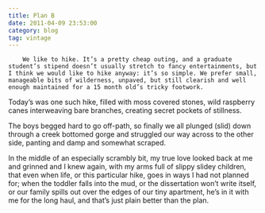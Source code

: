 ```yaml
---
title: Plan B
date: 2011-04-09 23:53:00
category: blog
tag: vintage
---
```

        We like to hike. It’s a pretty cheap outing, and a graduate student’s stipend doesn’t usually stretch to fancy entertainments, but I think we would like to hike anyway: it’s so simple. We prefer small, manageable bits of wilderness, unpaved, but still clearish and well enough maintained for a 15 month old’s tricky footwork.

Today’s was one such hike, filled with moss covered stones, wild raspberry canes interweaving bare branches, creating secret pockets of stillness.

The boys begged hard to go off-path, so finally we all plunged (slid) down through a creek bottomed gorge and struggled our way across to the other side, panting and damp and somewhat scraped.

In the middle of an especially scrambly bit, my true love looked back at me and grinned and I knew again, with my arms full of slippy slidey children, that even when life, or this particular hike, goes in ways I had not planned for; when the toddler falls into the mud, or the dissertation won’t write itself, or our family spills out over the edges of our tiny apartment, he’s in it with me for the long haul, and that’s just plain better than the plan.